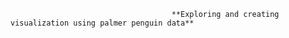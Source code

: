                                         **Exploring and creating visualization using palmer penguin data**
